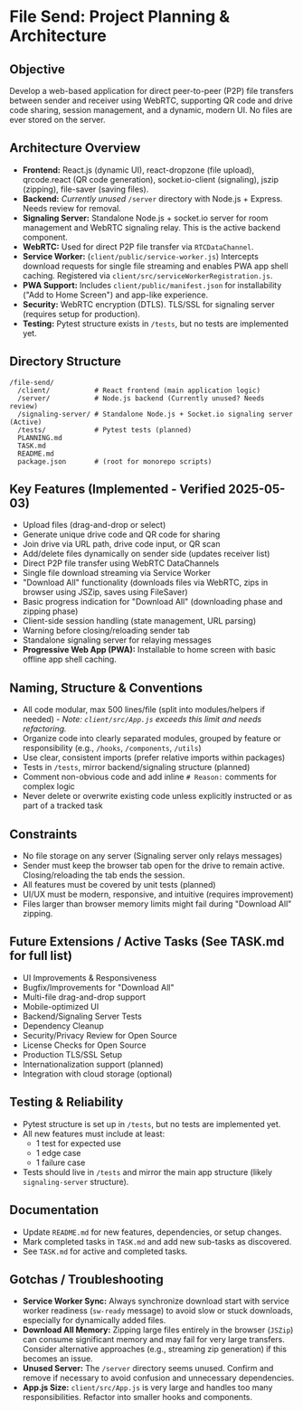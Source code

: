 # File Send: Project Planning & Architecture

## Objective
Develop a web-based application for direct peer-to-peer (P2P) file transfers between sender and receiver using WebRTC, supporting QR code and drive code sharing, session management, and a dynamic, modern UI. No files are ever stored on the server.

## Architecture Overview
- **Frontend:** React.js (dynamic UI), react-dropzone (file upload), qrcode.react (QR code generation), socket.io-client (signaling), jszip (zipping), file-saver (saving files).
- **Backend:** *Currently unused* `/server` directory with Node.js + Express. Needs review for removal.
- **Signaling Server:** Standalone Node.js + socket.io server for room management and WebRTC signaling relay. This is the active backend component.
- **WebRTC:** Used for direct P2P file transfer via `RTCDataChannel`.
- **Service Worker:** (`client/public/service-worker.js`) Intercepts download requests for single file streaming and enables PWA app shell caching. Registered via `client/src/serviceWorkerRegistration.js`.
- **PWA Support:** Includes `client/public/manifest.json` for installability ("Add to Home Screen") and app-like experience.
- **Security:** WebRTC encryption (DTLS). TLS/SSL for signaling server (requires setup for production).
- **Testing:** Pytest structure exists in `/tests`, but no tests are implemented yet.

## Directory Structure
```
/file-send/
  /client/           # React frontend (main application logic)
  /server/           # Node.js backend (Currently unused? Needs review)
  /signaling-server/ # Standalone Node.js + Socket.io signaling server (Active)
  /tests/            # Pytest tests (planned)
  PLANNING.md
  TASK.md
  README.md
  package.json       # (root for monorepo scripts)
```

## Key Features (Implemented - Verified 2025-05-03)
- Upload files (drag-and-drop or select)
- Generate unique drive code and QR code for sharing
- Join drive via URL path, drive code input, or QR scan
- Add/delete files dynamically on sender side (updates receiver list)
- Direct P2P file transfer using WebRTC DataChannels
- Single file download streaming via Service Worker
- "Download All" functionality (downloads files via WebRTC, zips in browser using JSZip, saves using FileSaver)
- Basic progress indication for "Download All" (downloading phase and zipping phase)
- Client-side session handling (state management, URL parsing)
- Warning before closing/reloading sender tab
- Standalone signaling server for relaying messages
- **Progressive Web App (PWA):** Installable to home screen with basic offline app shell caching.

## Naming, Structure & Conventions
- All code modular, max 500 lines/file (split into modules/helpers if needed) - *Note: `client/src/App.js` exceeds this limit and needs refactoring.*
- Organize code into clearly separated modules, grouped by feature or responsibility (e.g., `/hooks`, `/components`, `/utils`)
- Use clear, consistent imports (prefer relative imports within packages)
- Tests in `/tests`, mirror backend/signaling structure (planned)
- Comment non-obvious code and add inline `# Reason:` comments for complex logic
- Never delete or overwrite existing code unless explicitly instructed or as part of a tracked task

## Constraints
- No file storage on any server (Signaling server only relays messages)
- Sender must keep the browser tab open for the drive to remain active. Closing/reloading the tab ends the session.
- All features must be covered by unit tests (planned)
- UI/UX must be modern, responsive, and intuitive (requires improvement)
- Files larger than browser memory limits might fail during "Download All" zipping.

## Future Extensions / Active Tasks (See TASK.md for full list)
- UI Improvements & Responsiveness
- Bugfix/Improvements for "Download All"
- Multi-file drag-and-drop support
- Mobile-optimized UI
- Backend/Signaling Server Tests
- Dependency Cleanup
- Security/Privacy Review for Open Source
- License Checks for Open Source
- Production TLS/SSL Setup
- Internationalization support (planned)
- Integration with cloud storage (optional)

## Testing & Reliability
- Pytest structure is set up in `/tests`, but no tests are implemented yet.
- All new features must include at least:
  - 1 test for expected use
  - 1 edge case
  - 1 failure case
- Tests should live in `/tests` and mirror the main app structure (likely `signaling-server` structure).

## Documentation
- Update `README.md` for new features, dependencies, or setup changes.
- Mark completed tasks in `TASK.md` and add new sub-tasks as discovered.
- See `TASK.md` for active and completed tasks.

## Gotchas / Troubleshooting
* **Service Worker Sync:** Always synchronize download start with service worker readiness (`sw-ready` message) to avoid slow or stuck downloads, especially for dynamically added files.
* **Download All Memory:** Zipping large files entirely in the browser (`JSZip`) can consume significant memory and may fail for very large transfers. Consider alternative approaches (e.g., streaming zip generation) if this becomes an issue.
* **Unused Server:** The `/server` directory seems unused. Confirm and remove if necessary to avoid confusion and unnecessary dependencies.
* **App.js Size:** `client/src/App.js` is very large and handles too many responsibilities. Refactor into smaller hooks and components.
